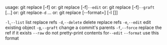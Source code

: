 usage: git replace [-f] <object> <replacement>
   or: git replace [-f]`--edit` <object>
   or: git replace [-f]`--graft` <commit> [<parent>...]
   or: git replace`-d` <object>...
   or: git replace [--format=<format>] [-l [<pattern>]]

   `-l`,`--list`            list replace refs
   `-d`,`--delete`          delete replace refs
   `-e`,`--edit`            edit existing object
   `-g`,`--graft`           change a commit's parents
   `-f`,`--force`           replace the ref if it exists
   `--raw`                 do not pretty-print contents for`--edit`
   `--format` <format>     use this format

